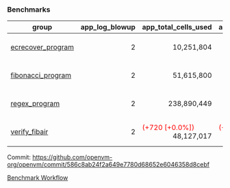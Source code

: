 ### Benchmarks
| group | app_log_blowup | app_total_cells_used | app_total_cycles | app_total_proof_time_ms | leaf_log_blowup | leaf_total_cells_used | leaf_total_cycles | leaf_total_proof_time_ms | max_segment_length | instance | alloc |
|---|---|---|---|---|---|---|---|---|---|---|---|
| [ ecrecover_program ](https://github.com/openvm-org/openvm/blob/benchmark-results/benchmarks-pr/1104/individual/ecrecover-586c8ab24f2a649e7780d68652e6046358d8cebf.md) | <div style='text-align: right'> 2 </div>  | <div style='text-align: right'> 10,251,804 </div>  | <div style='text-align: right'> 195,066 </div>  | <span style='color: green'>(-230.0 [-10.9%])</span><div style='text-align: right'> 1,875.0 </div>  | <div style='text-align: right'> - </div>  | <div style='text-align: right'> - </div>  | <div style='text-align: right'> - </div>  | <div style='text-align: right'> - </div>  | 1048476 | 64cpu-linux-arm64 | mimalloc |
| [ fibonacci_program ](https://github.com/openvm-org/openvm/blob/benchmark-results/benchmarks-pr/1104/individual/fibonacci-586c8ab24f2a649e7780d68652e6046358d8cebf.md) | <div style='text-align: right'> 2 </div>  | <div style='text-align: right'> 51,615,800 </div>  | <div style='text-align: right'> 3,000,274 </div>  | <span style='color: red'>(+90.0 [+1.6%])</span><div style='text-align: right'> 5,571.0 </div>  | <div style='text-align: right'> - </div>  | <div style='text-align: right'> - </div>  | <div style='text-align: right'> - </div>  | <div style='text-align: right'> - </div>  | 1048476 | 64cpu-linux-arm64 | mimalloc |
| [ regex_program ](https://github.com/openvm-org/openvm/blob/benchmark-results/benchmarks-pr/1104/individual/regex-586c8ab24f2a649e7780d68652e6046358d8cebf.md) | <div style='text-align: right'> 2 </div>  | <div style='text-align: right'> 238,890,449 </div>  | <div style='text-align: right'> 8,381,808 </div>  | <span style='color: red'>(+255.0 [+1.5%])</span><div style='text-align: right'> 17,508.0 </div>  | <div style='text-align: right'> - </div>  | <div style='text-align: right'> - </div>  | <div style='text-align: right'> - </div>  | <div style='text-align: right'> - </div>  | 1048476 | 64cpu-linux-arm64 | mimalloc |
| [ verify_fibair ](https://github.com/openvm-org/openvm/blob/benchmark-results/benchmarks-pr/1104/individual/verify_fibair-586c8ab24f2a649e7780d68652e6046358d8cebf.md) | <div style='text-align: right'> 2 </div>  | <span style='color: red'>(+720 [+0.0%])</span><div style='text-align: right'> 48,127,017 </div>  | <span style='color: red'>(+4 [+0.0%])</span><div style='text-align: right'> 397,138 </div>  | <span style='color: green'>(-15.0 [-0.5%])</span><div style='text-align: right'> 3,161.0 </div>  | <div style='text-align: right'> - </div>  | <div style='text-align: right'> - </div>  | <div style='text-align: right'> - </div>  | <div style='text-align: right'> - </div>  | 1048476 | 64cpu-linux-arm64 | mimalloc |


Commit: https://github.com/openvm-org/openvm/commit/586c8ab24f2a649e7780d68652e6046358d8cebf

[Benchmark Workflow](https://github.com/openvm-org/openvm/actions/runs/12362493733)

